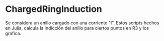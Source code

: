 # ChargedRingInduction
Se considera un anillo cargado con una corriente "I". Estos scripts hechos en Julia, calcula la indicción del anillo para ciertos puntos en R3 y los grafica.
